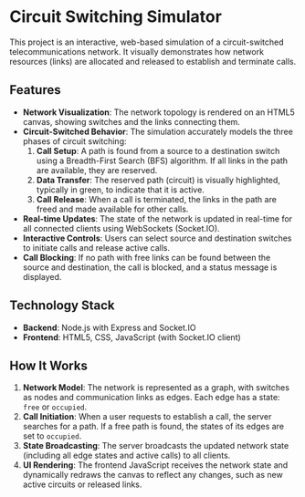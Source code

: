 # Circuit Switching Simulator

This project is an interactive, web-based simulation of a circuit-switched telecommunications network. It visually demonstrates how network resources (links) are allocated and released to establish and terminate calls.

## Features

- **Network Visualization**: The network topology is rendered on an HTML5 canvas, showing switches and the links connecting them.
- **Circuit-Switched Behavior**: The simulation accurately models the three phases of circuit switching:
    1.  **Call Setup**: A path is found from a source to a destination switch using a Breadth-First Search (BFS) algorithm. If all links in the path are available, they are reserved.
    2.  **Data Transfer**: The reserved path (circuit) is visually highlighted, typically in green, to indicate that it is active.
    3.  **Call Release**: When a call is terminated, the links in the path are freed and made available for other calls.
- **Real-time Updates**: The state of the network is updated in real-time for all connected clients using WebSockets (Socket.IO).
- **Interactive Controls**: Users can select source and destination switches to initiate calls and release active calls.
- **Call Blocking**: If no path with free links can be found between the source and destination, the call is blocked, and a status message is displayed.

## Technology Stack

- **Backend**: Node.js with Express and Socket.IO
- **Frontend**: HTML5, CSS, JavaScript (with Socket.IO client)

## How It Works

1.  **Network Model**: The network is represented as a graph, with switches as nodes and communication links as edges. Each edge has a state: `free` or `occupied`.
2.  **Call Initiation**: When a user requests to establish a call, the server searches for a path. If a free path is found, the states of its edges are set to `occupied`.
3.  **State Broadcasting**: The server broadcasts the updated network state (including all edge states and active calls) to all clients.
4.  **UI Rendering**: The frontend JavaScript receives the network state and dynamically redraws the canvas to reflect any changes, such as new active circuits or released links.
